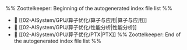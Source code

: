 %% Zoottelkeeper: Beginning of the autogenerated index file list  %%
- 📄 [[02-AISystem/GPU/算子优化/算子与应用|算子与应用]]
- 📄 [[02-AISystem/GPU/算子优化/性能分析|性能分析]]
- 📄 [[02-AISystem/GPU/算子优化/PTX|PTX]]
%% Zoottelkeeper: End of the autogenerated index file list  %%
